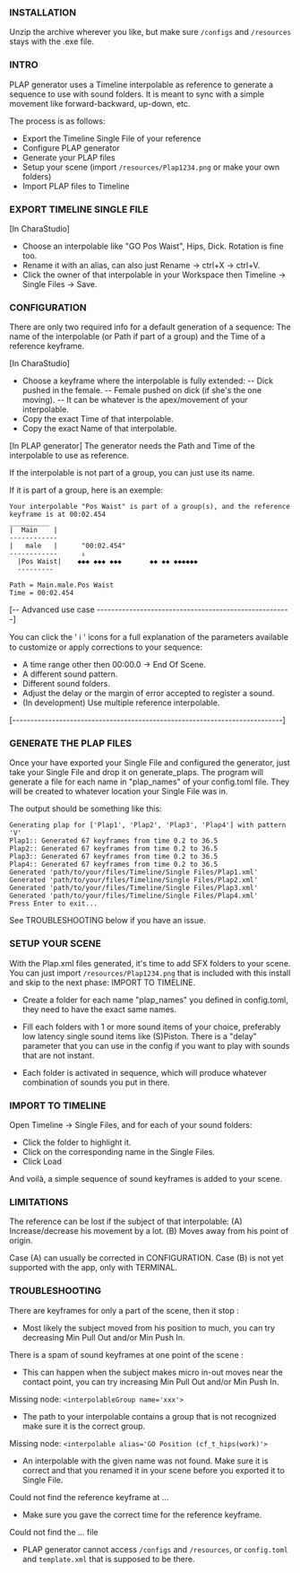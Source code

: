 ### INSTALLATION ##############################################################

Unzip the archive wherever you like, but make sure `/configs` and `/resources` stays with the .exe file.

### INTRO #####################################################################

PLAP generator uses a Timeline interpolable as reference to generate a sequence to use with sound folders. It is meant to sync with a simple movement like forward-backward, up-down, etc. 

The process is as follows:
- Export the Timeline Single File of your reference
- Configure PLAP generator
- Generate your PLAP files
- Setup your scene (import `/resources/Plap1234.png` or make your own folders)
- Import PLAP files to Timeline

### EXPORT TIMELINE SINGLE FILE ###############################################

[In CharaStudio]
* Choose an interpolable like "GO Pos Waist", Hips, Dick. Rotation is fine too.
* Rename it with an alias, can also just Rename -> ctrl+X -> ctrl+V.
* Click the owner of that interpolable in your Workspace then
  Timeline -> Single Files -> Save.

### CONFIGURATION #############################################################

There are only two required info for a default generation of a sequence: The name of the interpolable (or Path if part of a group) and the Time of a reference keyframe.

[In CharaStudio]
* Choose a keyframe where the interpolable is fully extended:
  -- Dick pushed in the female.
  -- Female pushed on dick (if she's the one moving).
  -- It can be whatever is the apex/movement of your interpolable.
* Copy the exact Time of that interpolable.
* Copy the exact Name of that interpolable.

[In PLAP generator]
The generator needs the Path and Time of the interpolable to use as reference.

If the interpolable is not part of a group, you can just use its name.

If it is part of a group, here is an exemple:

    Your interpolable "Pos Waist" is part of a group(s), and the reference keyframe is at 00:02.454
    __________
    |  Main    |
    ------------
    |   male   |      "00:02.454"
    ------------      ⇓
      |Pos Waist|    ◆◆◆ ◆◆◆ ◆◆◆       ◆◆ ◆◆ ◆◆◆◆◆◆
      ---------

    Path = Main.male.Pos Waist
    Time = 00:02.454

 [-- Advanced use case ------------------------------------------------------]

  You can click the ' ℹ ' icons for a full explanation of the parameters available to customize or apply corrections to your sequence:
  * A time range other then 00:00.0 -> End Of Scene.
  * A different sound pattern.
  * Different sound folders.
  * Adjust the delay or the margin of error accepted to register a sound.
  * (In development) Use multiple reference interpolable.

 [---------------------------------------------------------------------------]

### GENERATE THE PLAP FILES ###################################################

Once your have exported your Single File and configured the generator, just take your Single File and drop it on generate_plaps. The program will generate a file for each name in "plap_names" of your config.toml file. They will be created to whatever location your Single File was in.

The output should be something like this:

    Generating plap for ['Plap1', 'Plap2', 'Plap3', 'Plap4'] with pattern 'V'
    Plap1:: Generated 67 keyframes from time 0.2 to 36.5
    Plap2:: Generated 67 keyframes from time 0.2 to 36.5
    Plap3:: Generated 67 keyframes from time 0.2 to 36.5
    Plap4:: Generated 67 keyframes from time 0.2 to 36.5
    Generated 'path/to/your/files/Timeline/Single Files/Plap1.xml'
    Generated 'path/to/your/files/Timeline/Single Files/Plap2.xml'
    Generated 'path/to/your/files/Timeline/Single Files/Plap3.xml'
    Generated 'path/to/your/files/Timeline/Single Files/Plap4.xml'
    Press Enter to exit...

See TROUBLESHOOTING below if you have an issue.

### SETUP YOUR SCENE ##########################################################

With the Plap.xml files generated, it's time to add SFX folders to your scene.
You can just import `/resources/Plap1234.png` that is included with this install and skip to the next phase: IMPORT TO TIMELINE.

* Create a folder for each name "plap_names" you defined in config.toml, they need to have the exact same names.

* Fill each folders with 1 or more sound items of your choice, preferably low latency single sound items like (S)Piston. There is a "delay" parameter that you can use in the config if you want to play with sounds that are not instant.

* Each folder is activated in sequence, which will produce whatever combination of sounds you put in there.

### IMPORT TO TIMELINE ########################################################

Open Timeline -> Single Files, and for each of your sound folders:
* Click the folder to highlight it.
* Click on the corresponding name in the Single Files.
* Click Load

And voilà, a simple sequence of sound keyframes is added to your scene.

### LIMITATIONS ###############################################################

The reference can be lost if the subject of that interpolable:
 (A) Increase/decrease his movement by a lot.
 (B) Moves away from his point of origin.

 Case (A) can usually be corrected in CONFIGURATION.
 Case (B) is not yet supported with the app, only with TERMINAL.

### TROUBLESHOOTING ###########################################################

There are keyframes for only a part of the scene, then it stop :
* Most likely the subject moved from his position to much, you can try decreasing Min Pull Out and/or Min Push In.

There is a spam of sound keyframes at one point of the scene :
* This can happen when the subject makes micro in-out moves near the contact point, you can try increasing Min Pull Out and/or Min Push In.

Missing node: `<interpolableGroup name='xxx'>`
* The path to your interpolable contains a group that is not recognized make sure it is the correct group.

Missing node: `<interpolable alias='GO Position (cf_t_hips(work)'>`
* An interpolable with the given name was not found. Make sure it is correct and that you renamed it in your scene before you exported it to Single File.

Could not find the reference keyframe at ...
* Make sure you gave the correct time for the reference keyframe.

Could not find the ... file
* PLAP generator cannot access `/configs` and `/resources`, or `config.toml` and `template.xml` that is supposed to be there.
